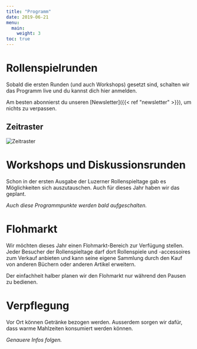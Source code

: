 ```yaml
---
title: "Programm"
date: 2019-06-21
menu:
  main:
    weight: 3
toc: true
---
```


# Rollenspielrunden

Sobald die ersten Runden (und auch Workshops) gesetzt sind, schalten wir das Programm live und du kannst dich hier anmelden.

Am besten abonnierst du unseren [Newsletter]({{< ref "newsletter" >}}), um nichts zu verpassen.

## Zeitraster

![Zeitraster](/graphics/zeitraster_de.png)

# Workshops und Diskussionsrunden

Schon in der ersten Ausgabe der Luzerner Rollenspieltage gab es Möglichkeiten sich auszutauschen. Auch für dieses Jahr haben wir das geplant.

_Auch diese Programmpunkte werden bald aufgeschalten._

# Flohmarkt

Wir möchten dieses Jahr einen Flohmarkt-Bereich zur Verfügung stellen. Jeder Besucher der Rollenspieltage darf dort Rollenspiele und -accessoires zum Verkauf anbieten und kann seine eigene Sammlung durch den Kauf von anderen Büchern oder anderen Artikel erweitern.

Der einfachheit halber planen wir den Flohmarkt nur während den Pausen zu bedienen.

# Verpflegung

Vor Ort können Getränke bezogen werden. Ausserdem sorgen wir dafür, dass warme Mahlzeiten konsumiert werden können.

_Genauere Infos folgen._
